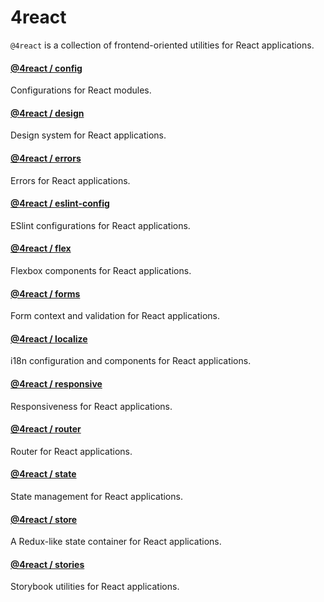# 4react
`@4react` is a collection of frontend-oriented utilities for React applications.

#### [@4react / config](./modules/config)
Configurations for React modules.

#### [@4react / design](./modules/design)
Design system for React applications.

#### [@4react / errors](./modules/errors)
Errors for React applications.

#### [@4react / eslint-config](./modules/eslint-config)
ESlint configurations for React applications.

#### [@4react / flex](./modules/flex)
Flexbox components for React applications.

#### [@4react / forms](./modules/forms)
Form context and validation for React applications.

#### [@4react / localize](./modules/localize)
i18n configuration and components for React applications.

#### [@4react / responsive](./modules/responsive)
Responsiveness for React applications.

#### [@4react / router](./modules/router)
Router for React applications.

#### [@4react / state](./modules/state)
State management for React applications.

#### [@4react / store](./modules/store)
A Redux-like state container for React applications.

#### [@4react / stories](./modules/stories)
Storybook utilities for React applications.
